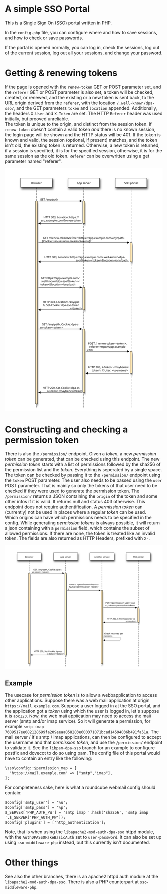 # A simple SSO Portal

This is a Single Sign On (SSO) portal written in PHP.

In the `config.php` file, you can configure where and how to save sessions, and how to check or save passwords.

If the portal is opened normally, you can log in, check the sessions, log out of the current session, log out all your sessions,
and change your password.

# Getting & renewing tokens

If the page is opened with the `renew-token` GET or POST parameter set, and the `referer` GET or POST parameter is also set, a token will be checked,
created, or renewed, and the existing or a new token is sent back, to the URL origin derived from the `referer`, with the location `/.well-known/dpa-sso/`,
and the GET parameters `token` and `location` appended. Additionally, the headers `X-User` and `X-Token` are set. The HTTP `Referer` header
was used initially, but prooved unreliable.  
The token is unique to the origin, and distinct from the session token. If `renew-token` doesn't contain a valid token *and* there is no known
session, the login page will be shown and the HTTP status will be 401. If the token is known and valid, the session (optional, if present)
matches, and the token isn't old, the existing token is returned. Otherwise, a new token is returned, if a session is specified, it is for the
specified session, otherwise, it is for the same session as the old token. `Referer` can be overwritten using a get parameter named "referer".

![](token.svg)

# Constructing and checking a permission token

There is also the `/permission/` endpoint. Given a *token*, a new *permission token* can be generated, that can be checked using this endpoint.
The new *permission token* starts with a list of permissions followed by the sha256 of the permission list and the *token*. Everything is seperated by a single space.
The token can be checked by passing it to the `/permission/` endpoint using the `token` POST parameter. The user also needs to be passed using the `user` POST parameter.
That is mainly so only the tokens of that user need to be checked if they were used to generate the permission token. The `/permission/` returns a JSON
containing the `origin` of the token and some other infos if it is valid. It returns null and status 403 otherwise. This endpoint does not require authentification.
A *permission token* can (currently) not be used in places where a regular *token* can be used.  
Which origins can have which permissions needs to be specified in the config. While generating *permission tokens* is always possible, it will return a json
containing with a `permission` field, which contains the subset of allowed permissions. If there are none, the token is treated like an invalid token.
The fields are also returned as HTTP Headers, prefixed with `X-`.

![](permission-token.svg)

## Example

The usecase for *permission token* is to allow a webbapplication to access other applications. Suppose there was a web mail application at origin `https://mail.example.com`.
Suppose a user logged in at the SSO portal, and the application got a *token* using which the user is logged in, let's suppose it is `abc123`.
Now, the web mail application may need to access the mail server (smtp and/or imap service). So it will generate a permission, for example `smtp imap 7609517ee082128699fa209eeaa058203e600371071bcad14594036b491fa51a`.
The mail server / it's smtp / imap applications, can then be configured to accept the username and that *permission token*, and use the `/permission/` endpoint to validate it.
See the `libpam-dpa-sso` branch for an example to configure postfix and dovecot to do so using pam. The config file of this portal would have to contain an entry like the following:
```
\sso\config::$permission_map = [
  "https://mail.example.com" => ["smtp","imap"],
];
```
For completeness sake, here is what a roundcube webmail config should contain:
```
$config['smtp_user'] = '%u';
$config['smtp_pass'] = '%p';
$_SERVER['PHP_AUTH_PW'] = 'smtp imap '.hash('sha256', 'smtp imap '.$_SERVER['PHP_AUTH_PW']);
$config['plugins'] = ['http_authentication'];
```
Note, that is when using the `libapache2-mod-auth-dpa-sso` httpd module, with the `AuthDPASSOFakeBasicAuth` set to `user-password`.
It can also be set up using `sso-middleware-php` instead, but this currently isn't documented.

# Other things

See also the other branches, there is an apache2 httpd auth module at the `libapache2-mod-auth-dpa-sso`. There is also a PHP counterpart at `sso-middleware-php`.
